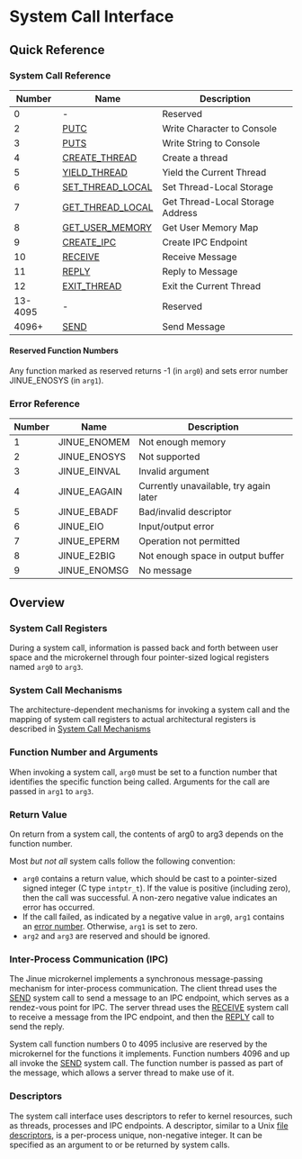 # System Call Interface

## Quick Reference

### System Call Reference

| Number  | Name                                    | Description                          |
|---------|-----------------------------------------|--------------------------------------|
| 0       | -                                       | Reserved                             |
| 2       | [PUTC](putc.md)                         | Write Character to Console           |
| 3       | [PUTS](puts.md)                         | Write String to Console              |
| 4       | [CREATE_THREAD](create-thread.md)       | Create a thread                      |
| 5       | [YIELD_THREAD](yield-thread.md)         | Yield the Current Thread             |
| 6       | [SET_THREAD_LOCAL](set-thread-local.md) | Set Thread-Local Storage             |
| 7       | [GET_THREAD_LOCAL](get-thread-local.md) | Get Thread-Local Storage Address     |
| 8       | [GET_USER_MEMORY](get-user-memory.md)   | Get User Memory Map                  |
| 9       | [CREATE_IPC](create-ipc.md)             | Create IPC Endpoint                  |
| 10      | [RECEIVE](receive.md)                   | Receive Message                      |
| 11      | [REPLY](reply.md)                       | Reply to Message                     |
| 12      | [EXIT_THREAD](exit-thread.md)           | Exit the Current Thread              |
| 13-4095 | -                                       | Reserved                             |
| 4096+   | [SEND](send.md)                         | Send Message                         |

#### Reserved Function Numbers

Any function marked as reserved returns -1 (in `arg0`) and sets error number
JINUE_ENOSYS (in `arg1`).

### Error Reference

| Number | Name         | Description                            |
|--------|--------------|----------------------------------------|
| 1      | JINUE_ENOMEM | Not enough memory                      |
| 2      | JINUE_ENOSYS | Not supported                          |
| 3      | JINUE_EINVAL | Invalid argument                       |
| 4      | JINUE_EAGAIN | Currently unavailable, try again later |
| 5      | JINUE_EBADF  | Bad/invalid descriptor                 |
| 6      | JINUE_EIO    | Input/output error                     |
| 7      | JINUE_EPERM  | Operation not permitted                |
| 8      | JINUE_E2BIG  | Not enough space in output buffer      |
| 9      | JINUE_ENOMSG | No message                             |

## Overview

### System Call Registers

During a system call, information is passed back and forth between user space
and the microkernel through four pointer-sized logical registers named `arg0` to
`arg3`.

### System Call Mechanisms

The architecture-dependent mechanisms for invoking a system call and the mapping
of system call registers to actual architectural registers is described in
[System Call Mechanisms](mechanisms.md)

### Function Number and Arguments

When invoking a system call, `arg0` must be set to a function number that
identifies the specific function being called. Arguments for the call are passed
in `arg1` to `arg3`.

### Return Value

On return from a system call, the contents of arg0 to arg3 depends on the
function number.

Most *but not all* system calls follow the following convention:

* `arg0` contains a return value, which should be cast to a pointer-sized signed
integer (C type `intptr_t`). If the value is positive (including zero), then the
call was successful. A non-zero negative value indicates an error has occurred.
* If the call failed, as indicated by a negative value in `arg0`, `arg1`
contains an [error number](#error-reference). Otherwise, `arg1` is set to zero.
* `arg2` and `arg3` are reserved and should be ignored.

### Inter-Process Communication (IPC)

The Jinue microkernel implements a synchronous message-passing mechanism for
inter-process communication. The client thread uses the [SEND](send.md) system
call to send a message to an IPC endpoint, which serves as a rendez-vous point
for IPC. The server thread uses the [RECEIVE](receive.md) system call to receive
a message from the IPC  endpoint, and then the [REPLY](reply.md) call to send
the reply.

System call function numbers 0 to 4095 inclusive are reserved by the microkernel
for the functions it implements. Function numbers 4096 and up all invoke the
[SEND](send.md) system call. The function number is passed as part of the
message, which allows a server thread to make use of it.

### Descriptors

The system call interface uses descriptors to refer to kernel resources, such as
threads, processes and IPC endpoints. A descriptor, similar to a Unix
[file descriptors](https://pubs.opengroup.org/onlinepubs/9699919799/basedefs/V1_chap03.html#tag_03_166),
is a per-process unique, non-negative integer. It can be specified as an
argument to or be returned by system calls.
